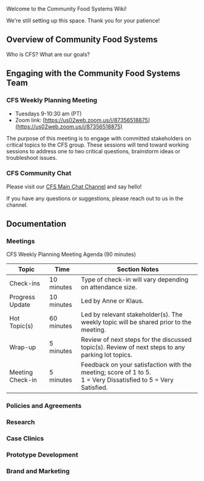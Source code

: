 Welcome to the Community Food Systems Wiki!

We're still setting up this space. Thank you for your patience!

## Overview of Community Food Systems

Who is CFS? What are our goals?

## Engaging with the Community Food Systems Team

### CFS Weekly Planning Meeting

- Tuesdays 9-10:30 am (PT)
- Zoom link: [https://us02web.zoom.us/j/87356518875](https://us02web.zoom.us/j/87356518875)

The purpose of this meeting is to engage with committed stakeholders on critical topics to the CFS group. These sessions will tend toward working sessions to address one to two critical questions, brainstorm ideas or troubleshoot issues.

### CFS Community Chat

Please visit our [CFS Main Chat Channel](https://chat.collectivesensecommons.org/agora/channels/cfs-community-food-systems---main-channel) and say hello!

If you have any questions or suggestions, please reach out to us in the channel.

## Documentation

### Meetings

CFS Weekly Planning Meeting Agenda (90 minutes)

| Topic | Time | Section Notes |
| ------------ | ------------- | ------------- |
| Check-ins | 10 minutes | Type of check-in will vary depending on attendance size. |
| Progress Update | 10 minutes | Led by Anne or Klaus. |
| Hot Topic(s) | 60 minutes | Led by relevant stakeholder(s). The weekly topic will be shared prior to the meeting. |
|  Wrap-up | 5 minutes | Review of next steps for the discussed topic(s). Review of next steps to any parking lot topics. |
|  Meeting Check-in | 5 minutes | Feedback on your satisfaction with the meeting; score of 1 to 5.<br />1 = Very Dissatisfied to 5 = Very Satisfied. |

### Policies and Agreements

### Research

### Case Clinics

### Prototype Development

### Brand and Marketing
